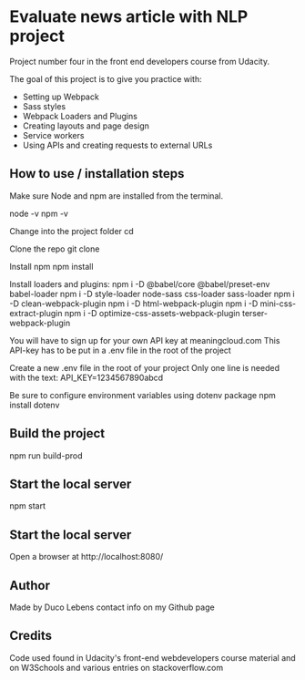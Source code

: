 # Evaluate news article with NLP project

Project number four in the front end developers course from Udacity.

The goal of this project is to give you practice with:
- Setting up Webpack
- Sass styles
- Webpack Loaders and Plugins
- Creating layouts and page design
- Service workers
- Using APIs and creating requests to external URLs

## How to use / installation steps
Make sure Node and npm are installed from the terminal.

node -v
npm -v

Change into the project folder
cd <project directory>

Clone the repo
git clone <repo>

Install npm
npm install

Install loaders and plugins:
npm i -D @babel/core @babel/preset-env babel-loader
npm i -D style-loader node-sass css-loader sass-loader
npm i -D clean-webpack-plugin
npm i -D html-webpack-plugin
npm i -D mini-css-extract-plugin
npm i -D optimize-css-assets-webpack-plugin terser-webpack-plugin

You will have to sign up for your own API key at meaningcloud.com
This API-key has to be put in a .env file in the root of the project

Create a new .env file in the root of your project
Only one line is needed with the text:
API_KEY=1234567890abcd

Be sure to configure environment variables using dotenv package
npm install dotenv

## Build the project
npm run build-prod

## Start the local server
npm start

## Start the local server
Open a browser at http://localhost:8080/

## Author
Made by Duco Lebens contact info on my Github page

## Credits
Code used found in Udacity's front-end webdevelopers course material and
on W3Schools and various entries on stackoverflow.com